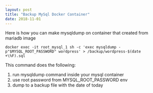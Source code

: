 ```yaml
---
layout: post
title: "Backup MySql Docker Container"
date: 2018-11-01
---
```


Here is how you can make mysqldump on container that created from mariadb image

```
docker exec -it root_mysql_1 sh -c 'exec mysqldump -p"$MYSQL_ROOT_PASSWORD" wordpress' > /backup/wordpress-$(date +\%F).sql
```

This command does the following:  
1. run mysqldump command inside your mysql container
2. use root password from MYSQL_ROOT_PASSWORD env
3. dump to a backup file with the date of today

